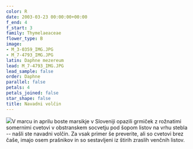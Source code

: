 ```yaml
---
color: R
date: 2003-03-23 00:00:00+00:00
f_end: 4
f_start: 3
family: Thymelaeaceae
flower_type: B
image:
- M_3-0359_IMG.JPG
- M_7-4793_IMG.JPG
latin: Daphne mezereum
lead: M_7-4793_IMG.JPG
lead_sample: false
order: Daphne
parallel: false
petals: 4
petals_joined: false
star_shape: false
title: Navadni volčin
---
```

![](../../images/flowers)V marcu in aprilu boste marsikje v Sloveniji opazili grmiček z rožnatimi somernimi cvetovi v obstranskem socvetju pod šopom listov na vrhu stebla -- našli ste navadni volčin. Za vsak primer še preverite, ali so cvetovi brez čaše, imajo osem prašnikov in so sestavljeni iz štirih zraslih venčnih listov.
